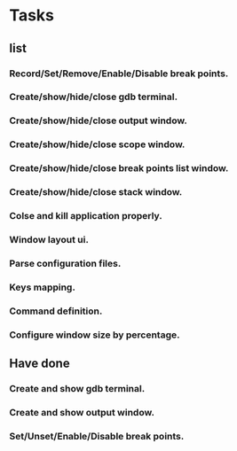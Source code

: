 # Tasks 

## list
### Record/Set/Remove/Enable/Disable break points. 
### Create/show/hide/close gdb terminal. 
### Create/show/hide/close output window.
### Create/show/hide/close scope window.
### Create/show/hide/close break points list window.
### Create/show/hide/close stack window.
### Colse and kill application properly.
### Window layout ui.
### Parse configuration files.
### Keys mapping.
### Command definition.
### Configure window size by percentage.

## Have done
### Create and show gdb terminal.
### Create and show output window.
### Set/Unset/Enable/Disable break points. 
